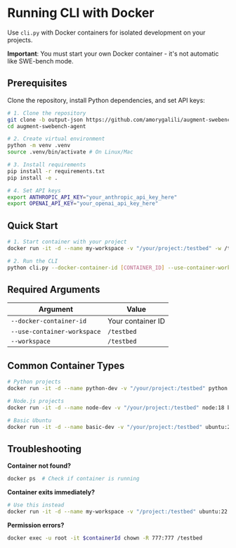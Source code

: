 # Running CLI with Docker

Use `cli.py` with Docker containers for isolated development on your projects.

**Important**: You must start your own Docker container - it's not automatic like SWE-bench mode.

## Prerequisites

Clone the repository, install Python dependencies, and set API keys:

```bash
# 1. Clone the repository
git clone -b output-json https://github.com/amorygalili/augment-swebench-agent.git
cd augment-swebench-agent

# 2. Create virtual environment
python -m venv .venv
source .venv/bin/activate # On Linux/Mac

# 3. Install requirements
pip install -r requirements.txt
pip install -e .

# 4. Set API keys
export ANTHROPIC_API_KEY="your_anthropic_api_key_here"
export OPENAI_API_KEY="your_openai_api_key_here"
```

## Quick Start

```bash
# 1. Start container with your project
docker run -it -d --name my-workspace -v "/your/project:/testbed" -w /testbed ubuntu:22.04 bash

# 2. Run the CLI
python cli.py --docker-container-id [CONTAINER_ID] --use-container-workspace /testbed --workspace /testbed
```

## Required Arguments

| Argument | Value |
|----------|-------|
| `--docker-container-id` | Your container ID |
| `--use-container-workspace` | `/testbed` |
| `--workspace` | `/testbed` |

## Common Container Types

```bash
# Python projects
docker run -it -d --name python-dev -v "/your/project:/testbed" python:3.11 bash

# Node.js projects
docker run -it -d --name node-dev -v "/your/project:/testbed" node:18 bash

# Basic Ubuntu
docker run -it -d --name basic-dev -v "/your/project:/testbed" ubuntu:22.04 bash
```

## Troubleshooting

**Container not found?**
```bash
docker ps  # Check if container is running
```

**Container exits immediately?**
```bash
# Use this instead
docker run -it -d --name my-workspace -v "/project:/testbed" ubuntu:22.04 tail -f /dev/null
```

**Permission errors?**
```bash
docker exec -u root -it $containerId chown -R 777:777 /testbed
```